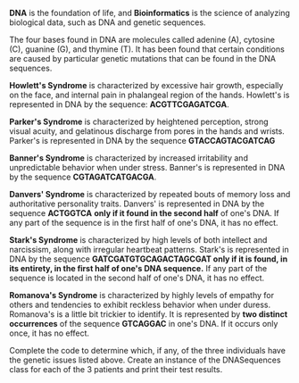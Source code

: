 **DNA** is the foundation of life, and **Bioinformatics** is the science of analyzing biological data, such as DNA and genetic sequences.

The four bases found in DNA are molecules called adenine (A), cytosine (C), guanine (G), and thymine (T). It has been found that certain conditions are caused by particular genetic mutations that can be found in the DNA sequences. 

**Howlett's Syndrome** is characterized by excessive hair growth, especially on the face, and internal pain in phalangeal region of the hands. Howlett's is represented in DNA by the sequence: **ACGTTCGAGATCGA**.

**Parker's Syndrome** is characterized by heightened perception, strong visual acuity, and gelatinous discharge from pores in the hands and wrists. Parker's is represented in DNA by the sequence **GTACCAGTACGATCAG**

**Banner's Syndrome** is characterized by increased irritability and unpredictable behavior when under stress. Banner's is represented in DNA by the sequence **CGTAGATCATGACGA**.

**Danvers' Syndrome** is characterized by repeated bouts of memory loss and authoritative personality traits. Danvers' is represented in DNA by the sequence **ACTGGTCA** **only if it found in the second half** of one's DNA. If any part of the sequence is in the first half of one's DNA, it has no effect.

**Stark's Syndrome** is characterized by high levels of both intellect and narcissism, along with irregular heartbeat patterns. Stark's is represented in DNA by the sequence **GATCGATGTGCAGACTAGCGAT only if it is found, in its entirety, in the first half of one's DNA sequence.** If any part of the sequence is located in the second half of one's DNA, it has no effect.

**Romanova's Syndrome** is characterized by highly levels of empathy for others and tendencies to exhibit reckless behavior when under duress. Romanova's is a little bit trickier to identify. It is represented by **two distinct occurrences** of the sequence **GTCAGGAC** in one's DNA. If it occurs only once, it has no effect.

 
Complete the code to determine which, if any, of the three individuals have the genetic issues listed above. Create an instance of the DNASequences class for each of the 3 patients and print their test results.